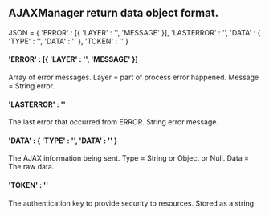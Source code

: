 ## AJAXManager return data object format.
JSON = {
'ERROR' : [{ 'LAYER' : '', 'MESSAGE' }],
'LASTERROR' : '',
'DATA' : { 'TYPE' : '', 'DATA' : '' },
'TOKEN' : ''
}
	   
#### 'ERROR' : [{ 'LAYER' : '', 'MESSAGE' }]
Array of error messages.  Layer = part of process error happened.  Message = String error.
#### 'LASTERROR' : ''
The last error that occurred from ERROR.  String error message.
#### 'DATA' : { 'TYPE' : '', 'DATA' : '' }
The AJAX information being sent.  Type = String or Object or Null.  Data = The raw data.
#### 'TOKEN' : ''
The authentication key to provide security to resources.  Stored as a string.
